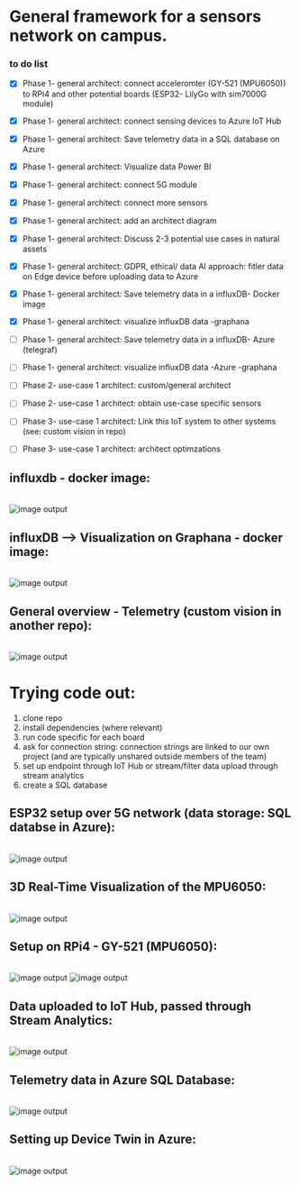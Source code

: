 # General framework for a sensors network on campus. 


### to do list
* [x] Phase 1- general architect: connect acceleromter (GY-521 (MPU6050)) to RPi4 and other potential boards (ESP32- LilyGo with sim7000G module)
* [x] Phase 1- general architect: connect sensing devices to Azure IoT Hub
* [x] Phase 1- general architect: Save telemetry data in a SQL database on Azure 
* [x] Phase 1- general architect: Visualize data Power BI
* [x] Phase 1- general architect: connect 5G module
* [x] Phase 1- general architect: connect more sensors
* [x] Phase 1- general architect: add an architect diagram
* [x] Phase 1- general architect: Discuss 2-3 potential use cases in natural assets
* [x] Phase 1- general architect: GDPR, ethical/ data AI approach: fitler data on Edge device before uploading data to Azure
* [x] Phase 1- general architect: Save telemetry data in a influxDB- Docker image 
* [x] Phase 1- general architect: visualize influxDB data -graphana
* [ ] Phase 1- general architect: Save telemetry data in a influxDB- Azure (telegraf)
* [ ] Phase 1- general architect: visualize influxDB data -Azure -graphana


* [ ] Phase 2- use-case 1 architect: custom/general architect
* [ ] Phase 2- use-case 1 architect: obtain use-case specific sensors

* [ ] Phase 3- use-case 1 architect: Link this IoT system to other systems (see: custom vision in  repo)
* [ ] Phase 3- use-case 1 architect: architect optimzations


## influxdb - docker image:
\
![image output](influxdb_wifi_esp32.png)

## influxDB --> Visualization on Graphana - docker image:
\
![image output](influxdb_graphana)

## General overview - Telemetry (custom vision in another repo):
\
![image output](rpi_azure.png)


# Trying code out:
1. clone repo
2. install dependencies (where relevant)
2. run code specific for each board 
3. ask for connection string: connection strings are linked to our own project (and are typically unshared outside members of the team)
4. set up endpoint through IoT Hub or stream/filter data upload through stream analytics
5. create a SQL database 


## ESP32 setup over 5G network (data storage: SQL databse in Azure):
\
![image output](/Esp32/Device/tree_dynamics_copy.jpg)

## 3D Real-Time Visualization of the MPU6050:
\
![image output](Esp32/Device/3D_mpu6050.jpg)

## Setup on RPi4 - GY-521 (MPU6050):
\
![image output](rpi_1.jpg)
![image output](rpi_2.jpg)


## Data uploaded to IoT Hub, passed through Stream Analytics:
\
![image output](stream_analytics.png)


## Telemetry data in Azure SQL Database:
\
![image output](Azure_SQL.png)


## Setting up Device Twin in Azure:
\
![image output](device_twin.png)



